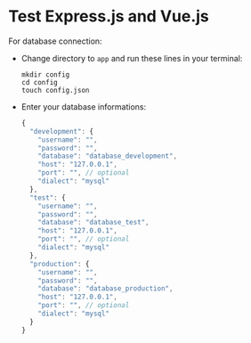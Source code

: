 # Test Express.js and Vue.js

For database connection:

- Change directory to ```app``` and run these lines in your terminal:

  ```
  mkdir config
  cd config
  touch config.json
  ```

- Enter your database informations:

  ```js
  {
    "development": {
      "username": "",
      "password": "",
      "database": "database_development",
      "host": "127.0.0.1",
      "port": "", // optional
      "dialect": "mysql"
    },
    "test": {
      "username": "",
      "password": "",
      "database": "database_test",
      "host": "127.0.0.1",
      "port": "", // optional
      "dialect": "mysql"
    },
    "production": {
      "username": "",
      "password": "",
      "database": "database_production",
      "host": "127.0.0.1",
      "port": "", // optional
      "dialect": "mysql"
    }
  }
  ```
